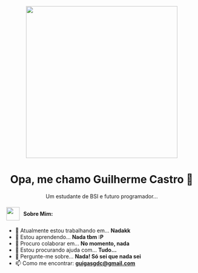 
<p align="center">
  <img src="https://imgs.search.brave.com/QyjzOpLlPVwPa_geysObxyAPGOaPZ9mmv2WCQ5_Qf0A/rs:fit:860:0:0:0/g:ce/aHR0cHM6Ly9pLnBp/bmltZy5jb20vb3Jp/Z2luYWxzLzcyLzA0/LzI2LzcyMDQyNmEz/ZDE4M2UzYmQ2YWVi/YmJhNWE0MGNmMzY4/LmpwZw" width="400px" />
</p>

<h1 align="center">Opa, me chamo Guilherme Castro 👋</h1>

<p align="center">
  Um estudante de BSI e futuro programador... 
</p>

 
 <h4 style="display: flex; align-items: center;">
  <img src="https://imgs.search.brave.com/PD5rFU3m4TI6e1UFn5c4ak_BKaOGysQDXDwQHkMn7kM/rs:fit:860:0:0:0/g:ce/aHR0cHM6Ly9tZWRp/YS50ZW5vci5jb20v/OGpKR2NNazNERU1B/QUFBbS9nb3JpbGxh/ei0yZC53ZWJw" width="35" style="margin-right: 10px;" />
  Sobre Mim:
</h4>

- 🔭 Atualmente estou trabalhando em... **Nadakk**
- 🌱 Estou aprendendo... **Nada tbm :P**
- 👯 Procuro colaborar em... **No momento, nada**
- 🤔 Estou procurando ajuda com... **Tudo...**
- 💬 Pergunte-me sobre... **Nada! Só sei que nada sei**
- 📫 Como me encontrar: **guigasgdc@gmail.com**

